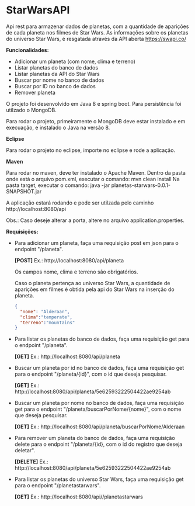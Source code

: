 # StarWarsAPI

Api rest para armazenar dados de planetas, com a quantidade de aparições de cada planeta nos filmes de Star Wars.
As informações sobre os planetas do universo Star Wars, é resgatada através da API aberta https://swapi.co/

__Funcionalidades:__

- Adicionar um planeta (com nome, clima e terreno)
- Listar planetas do banco de dados
- Listar planetas da API do Star Wars
- Buscar por nome no banco de dados
- Buscar por ID no banco de dados
- Remover planeta

O projeto foi desenvolvido em Java 8 e spring boot. Para persistência foi utilzado o MongoDB. 

Para rodar o projeto, primeiramente o MongoDB deve estar instalado e em execuação, e instalado o Java na versão 8.

__Eclipse__

Para rodar o projeto no eclipse, importe no eclipse e rode a aplicação.

__Maven__

Para rodar no maven, deve ter instalado o Apache Maven.
Dentro da pasta onde está o arquivo pom.xml, executar o comando: mvn clean install
Na pasta target, executar o comando: java -jar planetas-starwars-0.0.1-SNAPSHOT.jar

A aplicação estará rodando e pode ser utilzada pelo caminho http://localhost:8080/api

Obs.: Caso deseje alterar a porta, altere no arquivo application.properties.
 

__Requisições:__

- Para adicionar um planeta, faça uma requisição post em json para o endpoint "/planeta".
  
  __[POST]__
  Ex.: http://localhost:8080/api/planeta
  
  Os campos nome, clima e terreno são obrigatórios.
  
  Caso o planeta pertença ao universo Star Wars, a quantidade de aparições em filmes é obtida pela api do Star Wars na inserção do planeta.
  
  

  
  ```json
  {
	"nome": "Alderaan",
	"clima":"temperate",
	"terreno":"mountains"
  }
  ```
 
- Para listar os planetas do banco de dados, faça uma requisição get para o endpoint "/planeta".
  
  __[GET]__
  Ex.: http://localhost:8080/api/planeta
  

- Buscar um planeta por id no banco de dados, faça uma requisição get para o endpoint "/planeta/{id}", com o id que deseja pesquisar.
  
  __[GET]__
  Ex.: http://localhost:8080/api/planeta/5e62593222504422ae9254ab
  

- Buscar um planeta por nome no banco de dados, faça uma requisição get para o endpoint "/planeta/buscarPorNome/{nome}", com o nome que deseja pesquisar.
  
  __[GET]__
  Ex.: http://localhost:8080/api/planeta/buscarPorNome/Alderaan


- Para remover um planeta do banco de dados, faça uma requisição delete para o endpoint "/planeta/{id}, com o id do registro que deseja deletar".
  
  __[DELETE]__
  Ex.: http://localhost:8080/api/planeta/5e62593222504422ae9254ab


- Para listar os planetas do universo Star Wars, faça uma requisição get para o endpoint "/planetastarwars".
  
  __[GET]__
  Ex.: http://localhost:8080/api//planetastarwars



